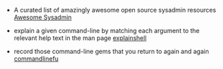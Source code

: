 - A curated list of amazingly awesome open source sysadmin resources
[Awesome Sysadmin](https://github.com/kahun/awesome-sysadmin)

- explain a given command-line by matching each argument to the relevant help text in the man page
[explainshell](https://explainshell.com)

- record those command-line gems that you return to again and again
[commandlinefu](https://www.commandlinefu.com)


